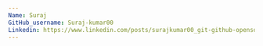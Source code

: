 ```yaml
---
Name: Suraj
GitHub_username: Suraj-kumar00
Linkedin: https://www.linkedin.com/posts/surajkumar00_git-github-opensource-activity-7111671981111963648-Uzc7?utm_source=share&utm_medium=member_desktop
---
```

